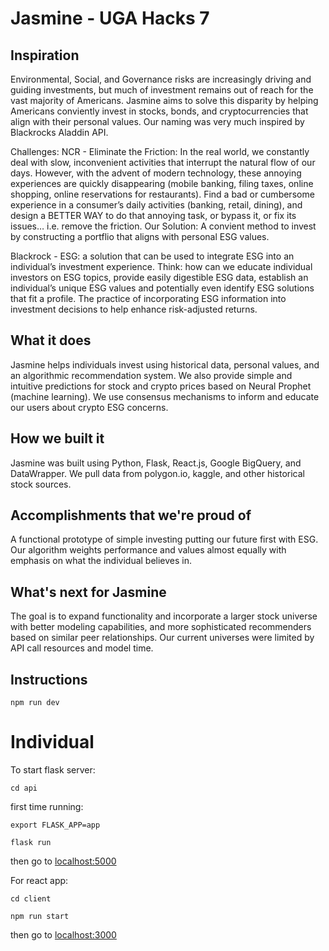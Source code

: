 # Jasmine - UGA Hacks 7

## Inspiration
Environmental, Social, and Governance risks are increasingly driving and guiding investments, but much of investment remains out of reach for the vast majority of Americans. Jasmine aims to solve this disparity by helping Americans conviently invest in stocks, bonds, and cryptocurrencies that align with their personal values. Our naming was very much inspired by Blackrocks Aladdin API.

Challenges:
NCR - Eliminate the Friction: In the real world, we constantly deal with slow, inconvenient activities that interrupt the natural flow of our days. However, with the advent of modern technology, these annoying experiences are quickly disappearing (mobile banking, filing taxes, online shopping, online reservations for restaurants). Find a bad or cumbersome experience in a consumer’s daily activities (banking, retail, dining), and design a BETTER WAY to do that annoying task, or bypass it, or fix its issues… i.e. remove the friction.
Our Solution: A convient method to invest by constructing a portflio that aligns with personal ESG values.

Blackrock - ESG: a solution that can be used to integrate ESG into an individual’s investment experience. Think: how can we educate individual investors on ESG topics, provide easily digestible ESG data, establish an individual’s unique ESG values and potentially even identify ESG solutions that fit a profile. The practice of incorporating ESG information into investment decisions to help enhance risk-adjusted returns.

## What it does
Jasmine helps individuals invest using historical data, personal values, and an algorithmic recommendation system. We also provide simple and intuitive predictions for stock and crypto prices based on Neural Prophet (machine learning). We use consensus mechanisms to inform and educate our users about crypto ESG concerns.

## How we built it
Jasmine was built using Python, Flask, React.js, Google BigQuery, and DataWrapper. We pull data from polygon.io, kaggle, and other historical stock sources.

## Accomplishments that we're proud of
A functional prototype of simple investing putting our future first with ESG. Our algorithm weights performance and values almost equally with emphasis on what the individual believes in.


## What's next for Jasmine
The goal is to expand functionality and incorporate a larger stock universe with better modeling capabilities, and more sophisticated recommenders based on similar peer relationships. Our current universes were limited by API call resources and model time.

## Instructions

```
npm run dev
```

# Individual

To start flask server:
```
cd api
```
first time running:
```
export FLASK_APP=app
```
```
flask run
```

then go to [localhost:5000](localhost:5000)


For react app:
```
cd client
```
```
npm run start
```

then go to [localhost:3000](localhost:3000)
